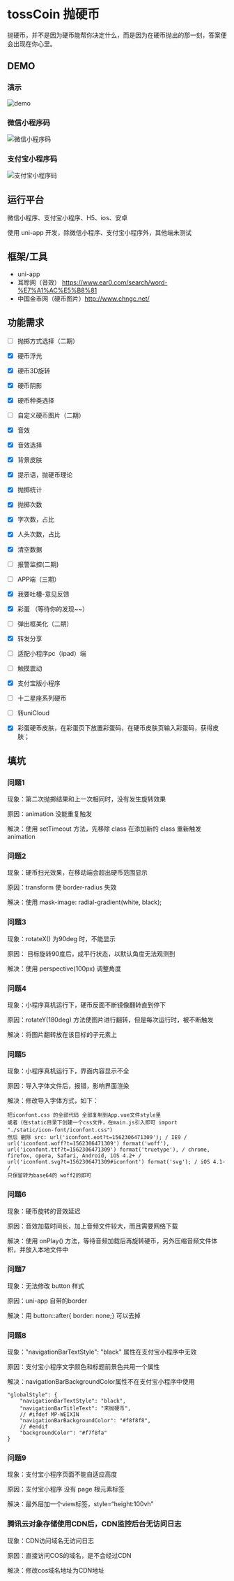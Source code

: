 # tossCoin 抛硬币

抛硬币，并不是因为硬币能帮你决定什么，而是因为在硬币抛出的那一刻，答案便会出现在你心里。

## DEMO
### 演示
![demo](https://github.com/zhouxiaoyu1994/tossCoin/blob/master/readme_img/1.gif)

### 微信小程序码
![微信小程序码](https://github.com/zhouxiaoyu1994/tossCoin/blob/master/readme_img/wxQRcode.jpg)

### 支付宝小程序码
![支付宝小程序码](https://github.com/zhouxiaoyu1994/tossCoin/blob/master/readme_img/zfbQRcode.jpg)

## 运行平台
微信小程序、支付宝小程序、H5、ios、安卓

使用 uni-app 开发，除微信小程序、支付宝小程序外，其他端未测试

## 框架/工具
- uni-app
- 耳聆网（音效） https://www.ear0.com/search/word-%E7%A1%AC%E5%B8%81
- 中国金币网（硬币图片）http://www.chngc.net/

## 功能需求
- [ ] 抛掷方式选择（二期）
- [x] 硬币浮光
- [x] 硬币3D旋转
- [x] 硬币阴影
- [x] 硬币种类选择
- [ ] 自定义硬币图片（二期）
- [x] 音效
- [x] 音效选择
- [x] 背景皮肤
- [x] 提示语，抛硬币理论
- [x] 抛掷统计
- [x] 抛掷次数
- [x] 字次数，占比
- [x] 人头次数，占比
- [x] 清空数据
- [ ] 报警监控(二期)
- [ ] APP端（三期）
- [x] 我要吐槽-意见反馈
- [x] 彩蛋 （等待你的发现~~）
- [ ] 弹出框美化（二期）
- [x] 转发分享
- [ ] 适配小程序pc（ipad）端
- [ ] 触摸震动
- [x] 支付宝版小程序
- [ ] 十二星座系列硬币
- [ ] 转uniCloud
- [x] 彩蛋硬币皮肤，在彩蛋页下放置彩蛋码，在硬币皮肤页输入彩蛋码，获得皮肤；


## 填坑
### 问题1

现象：第二次抛掷结果和上一次相同时，没有发生旋转效果

原因：animation 没能重复触发

解决：使用 setTimeout 方法，先移除 class 在添加新的 class 重新触发 animation

### 问题2

现象：硬币扫光效果，在移动端会超出硬币范围显示

原因：transform 使 border-radius 失效

解决：使用 mask-image: radial-gradient(white, black);

### 问题3
现象：rotateX() 为90deg 时，不能显示

原因： 目标旋转90度后，成平行状态，以默认角度无法观测到

解决：使用 perspective(100px) 调整角度

### 问题4
现象：小程序真机运行下，硬币反面不断镜像翻转直到停下

原因：rotateY(180deg) 方法使图片进行翻转，但是每次运行时，被不断触发

解决：将图片翻转放在该目标的子元素上

### 问题5
现象：小程序真机运行下，界面内容显示不全

原因：导入字体文件后，报错，影响界面渲染

解决：修改导入字体方式，如下：
```
把iconfont.css 的全部代码 全部复制到App.vue文件style里
或者（在static目录下创建一个css文件，在main.js引入即可 import "./static/icon-font/iconfont.css"）
然后 删除 src: url('iconfont.eot?t=1562306471309'); / IE9 /
url('iconfont.woff?t=1562306471309') format('woff'),
url('iconfont.ttf?t=1562306471309') format('truetype'), / chrome, firefox, opera, Safari, Android, iOS 4.2+ /
url('iconfont.svg?t=1562306471309#iconfont') format('svg'); / iOS 4.1- /
只保留转为base64的 woff2的即可
```
### 问题6
现象：硬币旋转的音效延迟

原因：音效加载时间长，加上音频文件较大，而且需要网络下载

解决：使用 onPlay() 方法，等待音频加载后再旋转硬币，另外压缩音频文件体积，并放入本地文件中

### 问题7
现象：无法修改 button 样式

原因：uni-app 自带的border

解决：用 button::after{ border: none;} 可以去掉

### 问题8
现象："navigationBarTextStyle": "black" 属性在支付宝小程序中无效

原因：支付宝小程序文字颜色和标题前景色共用一个属性

解决：navigationBarBackgroundColor属性不在支付宝小程序中使用
```
"globalStyle": {
	"navigationBarTextStyle": "black",
	"navigationBarTitleText": "来抛硬币",
	// #ifdef MP-WEIXIN
	"navigationBarBackgroundColor": "#f8f8f8",
	// #endif
	"backgroundColor": "#f7f8fa"
}
```

### 问题9
现象：支付宝小程序页面不能自适应高度

原因：支付宝小程序 没有 page 根元素标签

解决：最外层加一个view标签，style=“height:100vh”

### 腾讯云对象存储使用CDN后，CDN监控后台无访问日志
现象：CDN访问域名无访问日志

原因：直接访问COS的域名，是不会经过CDN

解决：修改cos域名地址为CDN地址